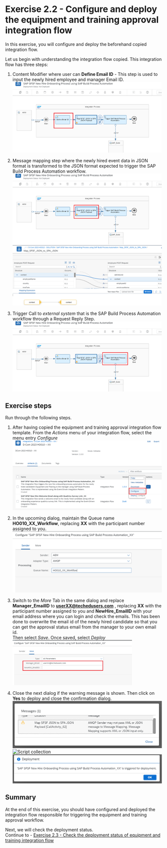 # Exercise 2.2 - Configure and deploy the equipment and training approval integration flow
In this exercise, you will configure and deploy the beforehand copied integration flow.

Let us begin with understanding the integration flow copied. This integration flow has three steps:
1. Content Modifier where user can **Define Email ID** - This step is used to input the newly hired employee and manager Email ID.
<br>![Script collection](/exercises/ex2/images/02-0010-step1.png)

2. Message mapping step where the newly hired event data in JSON format is transformed to the JSON format expected to trigger the SAP Build Process Automation workflow.
<br>![Script collection](/exercises/ex2/images/02-0010-step2.png) 
<br>![Script collection](/exercises/ex2/images/02-0010-step3.png)

3. Trigger Call to *external system* that is the SAP Build Process Automation workflow through a Request Reply Step.
<br>![Script collection](/exercises/ex2/images/02-0010-step4.png)

## Exercise steps

Run through the following steps.
1. After having copied the equipment and training approval integration flow template. From the *Actions* menu of your integration flow, select the menu entry *Configure*
<br>![Script collection](/exercises/ex2/images/02-0005.png)

2. In the upcoming dialog, maintain the Queue name **HO010_XX_Workflow**, replacing **XX** with the participant number assigned to you.
<br>![Script collection](/exercises/ex2/images/02-0006.png)
    
3. Switch to the *More* Tab in the same dialog and replace **Manager_EmailID** to **userXX@techedusers.com** , replacing **XX** with the participant number assigned to you and **NewHire_EmailID** with your email address where you can login and check the emails. This has been done to overwrite the email id of the newly hired candidate so that you can get the approval status email from the manager to your own email id.
<br>Then select *Save*. Once saved, select *Deploy*
<br><img src="/exercises/ex2/images/02-0007.png" width=80%>
    
4. Close the next dialog if the warning message is shown. Then click on **Yes** to deploy and close the confirmation dialog.
<br>![Script collection](/exercises/ex2/images/02-0008-warning.png)
<br>![Script collection](/exercises/ex2/images/02-0008_0.png)
<br>![Script collection](/exercises/ex2/images/02-0008.png)



## Summary

At the end of this exercise, you should have configured and deployed the integration flow responsible for triggering the equipment and training approval workflow.

Next, we will check the deployment status. 
<br>Continue to - [Exercise 2.3 - Check the deployment status of equipment and training integration flow](/exercises/ex2/ex23)
